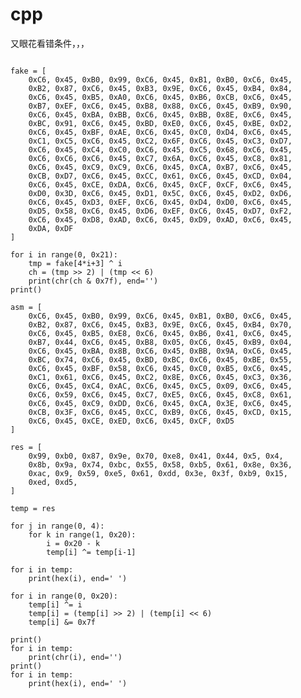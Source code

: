 # cpp #

又眼花看错条件，，，



<pre><code>
fake = [
    0xC6, 0x45, 0xB0, 0x99, 0xC6, 0x45, 0xB1, 0xB0, 0xC6, 0x45,
    0xB2, 0x87, 0xC6, 0x45, 0xB3, 0x9E, 0xC6, 0x45, 0xB4, 0x84,
    0xC6, 0x45, 0xB5, 0xA0, 0xC6, 0x45, 0xB6, 0xCB, 0xC6, 0x45,
    0xB7, 0xEF, 0xC6, 0x45, 0xB8, 0x88, 0xC6, 0x45, 0xB9, 0x90,
    0xC6, 0x45, 0xBA, 0xBB, 0xC6, 0x45, 0xBB, 0x8E, 0xC6, 0x45,
    0xBC, 0x91, 0xC6, 0x45, 0xBD, 0xE0, 0xC6, 0x45, 0xBE, 0xD2,
    0xC6, 0x45, 0xBF, 0xAE, 0xC6, 0x45, 0xC0, 0xD4, 0xC6, 0x45,
    0xC1, 0xC5, 0xC6, 0x45, 0xC2, 0x6F, 0xC6, 0x45, 0xC3, 0xD7,
    0xC6, 0x45, 0xC4, 0xC0, 0xC6, 0x45, 0xC5, 0x68, 0xC6, 0x45,
    0xC6, 0xC6, 0xC6, 0x45, 0xC7, 0x6A, 0xC6, 0x45, 0xC8, 0x81,
    0xC6, 0x45, 0xC9, 0xC9, 0xC6, 0x45, 0xCA, 0xB7, 0xC6, 0x45,
    0xCB, 0xD7, 0xC6, 0x45, 0xCC, 0x61, 0xC6, 0x45, 0xCD, 0x04,
    0xC6, 0x45, 0xCE, 0xDA, 0xC6, 0x45, 0xCF, 0xCF, 0xC6, 0x45,
    0xD0, 0x3D, 0xC6, 0x45, 0xD1, 0x5C, 0xC6, 0x45, 0xD2, 0xD6,
    0xC6, 0x45, 0xD3, 0xEF, 0xC6, 0x45, 0xD4, 0xD0, 0xC6, 0x45,
    0xD5, 0x58, 0xC6, 0x45, 0xD6, 0xEF, 0xC6, 0x45, 0xD7, 0xF2,
    0xC6, 0x45, 0xD8, 0xAD, 0xC6, 0x45, 0xD9, 0xAD, 0xC6, 0x45,
    0xDA, 0xDF
]

for i in range(0, 0x21):
    tmp = fake[4*i+3] ^ i
    ch = (tmp >> 2) | (tmp << 6)
    print(chr(ch & 0x7f), end='')
print()

asm = [
    0xC6, 0x45, 0xB0, 0x99, 0xC6, 0x45, 0xB1, 0xB0, 0xC6, 0x45,
    0xB2, 0x87, 0xC6, 0x45, 0xB3, 0x9E, 0xC6, 0x45, 0xB4, 0x70,
    0xC6, 0x45, 0xB5, 0xE8, 0xC6, 0x45, 0xB6, 0x41, 0xC6, 0x45,
    0xB7, 0x44, 0xC6, 0x45, 0xB8, 0x05, 0xC6, 0x45, 0xB9, 0x04,
    0xC6, 0x45, 0xBA, 0x8B, 0xC6, 0x45, 0xBB, 0x9A, 0xC6, 0x45,
    0xBC, 0x74, 0xC6, 0x45, 0xBD, 0xBC, 0xC6, 0x45, 0xBE, 0x55,
    0xC6, 0x45, 0xBF, 0x58, 0xC6, 0x45, 0xC0, 0xB5, 0xC6, 0x45,
    0xC1, 0x61, 0xC6, 0x45, 0xC2, 0x8E, 0xC6, 0x45, 0xC3, 0x36,
    0xC6, 0x45, 0xC4, 0xAC, 0xC6, 0x45, 0xC5, 0x09, 0xC6, 0x45,
    0xC6, 0x59, 0xC6, 0x45, 0xC7, 0xE5, 0xC6, 0x45, 0xC8, 0x61,
    0xC6, 0x45, 0xC9, 0xDD, 0xC6, 0x45, 0xCA, 0x3E, 0xC6, 0x45,
    0xCB, 0x3F, 0xC6, 0x45, 0xCC, 0xB9, 0xC6, 0x45, 0xCD, 0x15,
    0xC6, 0x45, 0xCE, 0xED, 0xC6, 0x45, 0xCF, 0xD5
]

res = [
    0x99, 0xb0, 0x87, 0x9e, 0x70, 0xe8, 0x41, 0x44, 0x5, 0x4,
    0x8b, 0x9a, 0x74, 0xbc, 0x55, 0x58, 0xb5, 0x61, 0x8e, 0x36,
    0xac, 0x9, 0x59, 0xe5, 0x61, 0xdd, 0x3e, 0x3f, 0xb9, 0x15,
    0xed, 0xd5,
]

temp = res

for j in range(0, 4):
    for k in range(1, 0x20):
        i = 0x20 - k
        temp[i] ^= temp[i-1]

for i in temp:
    print(hex(i), end=' ')

for i in range(0, 0x20):
    temp[i] ^= i
    temp[i] = (temp[i] >> 2) | (temp[i] << 6)
    temp[i] &= 0x7f

print()
for i in temp:
    print(chr(i), end='')
print()
for i in temp:
    print(hex(i), end=' ')

</code></pre>